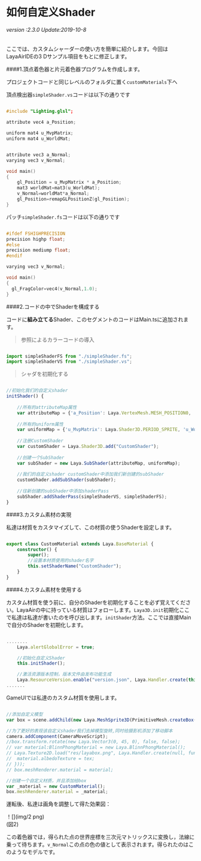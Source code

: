 # 如何自定义Shader

###### *version :2.3.0   Update:2019-10-8*

ここでは、カスタムシャーダーの使い方を簡単に紹介します。今回はLayaAirIDEの3 Dサンプル項目をもとに修正します。

####1.頂点着色器と片元着色器プログラムを作成します。

プロジェクトコードと同じレベルのフォルダに置く`customMaterials`下へ

頂点検出器`simpleShader.vs`コードは以下の通りです


```c++

#include "Lighting.glsl";

attribute vec4 a_Position;

uniform mat4 u_MvpMatrix;
uniform mat4 u_WorldMat;


attribute vec3 a_Normal;
varying vec3 v_Normal;

void main()
{
	gl_Position = u_MvpMatrix * a_Position;
	mat3 worldMat=mat3(u_WorldMat);
	v_Normal=worldMat*a_Normal;
	gl_Position=remapGLPositionZ(gl_Position);
}
```


パッチ`simpleShader.fs`コードは以下の通りです


```c++

#ifdef FSHIGHPRECISION
precision highp float;
#else
precision mediump float;
#endif

varying vec3 v_Normal;

void main()
{	
  gl_FragColor=vec4(v_Normal,1.0);
}
```


####2.コードの中でShaderを構成する

コードに**組み立てる**Shader、このセグメントのコードはMain.tsに追加されます。

>参照によるカラーコードの導入


```typescript

import simpleShaderFS from "./simpleShader.fs";
import simpleShaderVS from "./simpleShader.vs";
```


>シャダを初期化する


```typescript

//初始化我们的自定义shader
initShader() {
    
    //所有的attributeMap属性
    var attributeMap = {'a_Position': Laya.VertexMesh.MESH_POSITION0, 'a_Normal': Laya.VertexMesh.MESH_NORMAL0};
    
    //所有的uniform属性
    var uniformMap = {'u_MvpMatrix': Laya.Shader3D.PERIOD_SPRITE, 'u_WorldMat': Laya.Shader3D.PERIOD_SPRITE};
    
    //注册CustomShader 
    var customShader = Laya.Shader3D.add("CustomShader");
    
    //创建一个SubShader
    var subShader = new Laya.SubShader(attributeMap, uniformMap);
    
    //我们的自定义shader customShader中添加我们新创建的subShader
    customShader.addSubShader(subShader);
    
    //往新创建的subShader中添加shaderPass
    subShader.addShaderPass(simpleShaderVS, simpleShaderFS);
}
```


####3.カスタム素材の実現

私達は材質をカスタマイズして、この材質の使うShaderを設定します。


```typescript

export class CustomMaterial extends Laya.BaseMaterial {
    constructor() {
        super();
        //设置本材质使用的shader名字
        this.setShaderName("CustomShader");
    }
}
```


####4.カスタム素材を使用する

カスタム材質を使う前に、自分のShaderを初期化することを必ず覚えてください。LayaAirの中に持っている材質はフォローします。`Laya3D.init`初期化ここで私達は私達が書いたのを呼び出します。`initShader`方法。ここでは直接Mainで自分のShaderを初期化します。


```typescript

........	
	Laya.alertGlobalError = true;

	//初始化自定义Shader
    this.initShader();

    //激活资源版本控制，版本文件由发布功能生成
    Laya.ResourceVersion.enable("version.json", Laya.Handler.create(this, this.onVersionLoaded), Laya.ResourceVersion.FILENAME_VERSION);
.......
```


GameUIでは私達のカスタム材質を使用します。


```typescript

//添加自定义模型
var box = scene.addChild(new Laya.MeshSprite3D(PrimitiveMesh.createBox(1, 1, 1)));

//为了更好的表现该自定义shader我们去掉模型旋转,同时给摄影机添加了移动脚本
camera.addComponent(CameraMoveScript);
//box.transform.rotate(new Laya.Vector3(0, 45, 0), false, false);
// var material:BlinnPhongMaterial = new Laya.BlinnPhongMaterial();
// Laya.Texture2D.load("res/layabox.png", Laya.Handler.create(null, function(tex) {
// 	material.albedoTexture = tex;
// }));
// box.meshRenderer.material = material;

//创建一个自定义材质，并且添加给box
var _material = new CustomMaterial();
box.meshRenderer.material = _material;
```


運転後、私達は画角を調整して得た効果図：

！[](img/2 png)<br/>(図2)

この着色器では，得られた点の世界座標を三次元マトリックスに変換し，法線に乗って待ちます。`v_Normal`この点の色の値として表示されます。得られたのはこのようなモデルです。